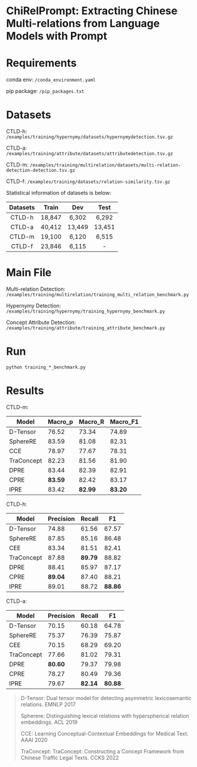 # ChiRelPrompt:  Extracting Chinese Multi-relations from Language Models with Prompt


# Requirements

conda env: `/conda_environment.yaml`

pip package: `/pip_packages.txt`

# Datasets

CTLD-h: `/examples/training/hypernymy/datasets/hypernymydetection.tsv.gz`

CTLD-a: `/examples/training/attribute/datasets/attributedetection.tsv.gz`

CTLD-m: `/examples/training/multirelation/datasets/multi-relation-detection-detection.tsv.gz`

CTLD-f: `/examples/training/datasets/relation-similarity.tsv.gz`

Statistical information of datasets is below:

| Datasets | Train  |  Dev   |  Test  |
| :------: | :----: | :----: | :----: |
|  CTLD-h  | 18,847 | 6,302  | 6,292  |
|  CTLD-a  | 40,412 | 13,449 | 13,451 |
|  CTLD-m  | 19,100 | 6,120  | 6,515  |
|  CTLD-f  | 23,846 | 6,115  |   -    |

# Main File

Multi-relation Detection: `/examples/training/multirelation/training_multi_relation_benchmark.py`

Hypernymy Detection: `/examples/training/hypernymy/training_hypernymy_benchmark.py`

Concept Attribute Detection: `/examples/training/attribute/training_attribute_benchmark.py`

# Run

```
python training_*_benchmark.py
```

# Results

CTLD-m:

| Model    |  Macro_p   | Macro_R   | Macro_F1  |
| -------- |  --------- | --------- | --------- |
| D-Tensor |  76.52     | 73.34     | 74.89     |
| SphereRE |  83.59     | 81.08     | 82.31     |
| CCE      |  78.97     | 77.67     | 78.31     |
|TraConcept|  82.23     | 81.56     | 81.90     |
| DPRE     |  83.44     | 82.39     | 82.91     |
| CPRE     |  **83.59** | 82.42     | 83.17     |
| IPRE     |  83.42     | **82.99** | **83.20** |

CTLD-h:

| Model    | Precision | Recall    | F1        |
| -------- | --------- | --------- | --------- | 
| D-Tensor | 74.88     | 61.56     | 67.57     | 
| SphereRE | 87.85     | 85.16     | 86.48     | 
| CEE      | 83.34     | 81.51     | 82.41     | 
|TraConcept| 87.88     | **89.79** | 88.82     | 
| DPRE     | 88.41     | 85.97     | 87.17     | 
| CPRE     | **89.04** | 87.40     | 88.21     | 
| IPRE     | 89.01     | 88.72     | **88.86** | 

CTLD-a:

| Model    | Precision | Recall    | F1        |
| -------- | --------- | --------- | --------- | 
| D-Tensor | 70.15     | 60.18     | 64.78     | 
| SphereRE | 75.37     | 76.39     | 75.87     | 
| CEE      | 70.15     | 68.29     | 69.20     | 
|TraConcept| 77.66     | 81.02     | 79.31     | 
| DPRE     | **80.60** | 79.37     | 79.98     | 
| CPRE     | 78.27     | 80.49     | 79.36     | 
| IPRE     | 79.67     | **82.14** | **80.88** | 

> D-Tensor: Dual tensor model for detecting asymmetric lexicosemantic relations. EMNLP 2017
>
> Spherere: Distinguishing lexical relations with hyperspherical relation embeddings. ACL 2019
>
> CCE: Learning Conceptual-Contextual Embeddings for Medical Text. AAAI 2020
>
> TraConcept: TraConcept: Constructing a Concept Framework from Chinese Traffic Legal Texts. CCKS 2022
>
